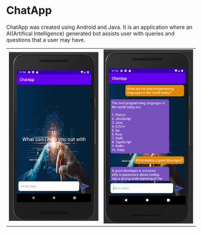 # ChatApp
ChatApp was created using Android and Java. It is an application where an AI(Artifical Intelligence) generated bot assists user with queries and questions that a user may have.

<table>
   <tr>
    <td> <img src="screenshots/Screenshot1.png"  alt="1" width = 360px></td>
    <td><img src="screenshots/Screenshot2.png" alt="2" width = 360px></td>
   </tr> 
</table>
